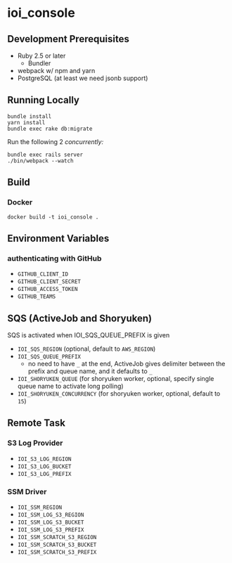 # ioi_console

## Development Prerequisites

- Ruby 2.5 or later
  - Bundler
- webpack w/ npm and yarn
- PostgreSQL (at least we need jsonb support)

## Running Locally

```
bundle install 
yarn install
bundle exec rake db:migrate
```

Run the following 2 _concurrently:_

```
bundle exec rails server
./bin/webpack --watch
```

## Build

### Docker

```
docker build -t ioi_console .
```

## Environment Variables

### authenticating with GitHub 

- `GITHUB_CLIENT_ID`
- `GITHUB_CLIENT_SECRET`
- `GITHUB_ACCESS_TOKEN`
- `GITHUB_TEAMS`

## SQS (ActiveJob and Shoryuken)

SQS is activated when IOI_SQS_QUEUE_PREFIX is given

- `IOI_SQS_REGION` (optional, default to `AWS_REGION`)
- `IOI_SQS_QUEUE_PREFIX`
    - no need to have `_` at the end, ActiveJob gives delimiter between the prefix and queue name, and it defaults to `_`
- `IOI_SHORYUKEN_QUEUE` (for shoryuken worker, optional, specify single queue name to activate long polling)
- `IOI_SHORYUKEN_CONCURRENCY` (for shoryuken worker, optional, default to `15`)

## Remote Task

### S3 Log Provider

- `IOI_S3_LOG_REGION`
- `IOI_S3_LOG_BUCKET`
- `IOI_S3_LOG_PREFIX`

### SSM Driver

- `IOI_SSM_REGION`
- `IOI_SSM_LOG_S3_REGION`
- `IOI_SSM_LOG_S3_BUCKET`
- `IOI_SSM_LOG_S3_PREFIX`
- `IOI_SSM_SCRATCH_S3_REGION`
- `IOI_SSM_SCRATCH_S3_BUCKET`
- `IOI_SSM_SCRATCH_S3_PREFIX`
